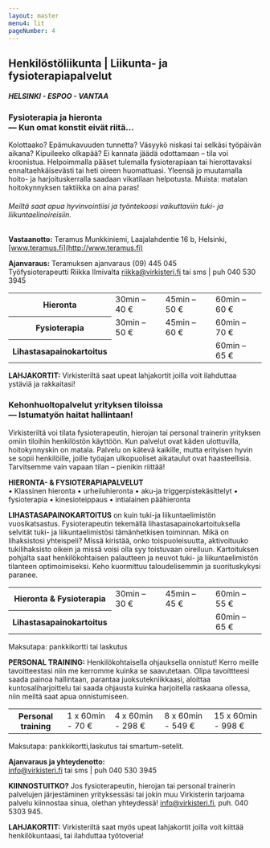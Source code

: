 ```yaml
---
layout: master
menu4: lit
pageNumber: 4
---
```


## Henkilöstöliikunta | Liikunta- ja fysioterapiapalvelut

##### HELSINKI - ESPOO - VANTAA

### Fysioterapia ja hieronta<br>&mdash; Kun omat konstit eivät riitä&hellip;
Kolottaako? Epämukavuuden tunnetta? Väsyykö niskasi tai selkäsi työpäivän aikana? Kipuileeko olkapää? Ei kannata jäädä odottamaan – tila voi kroonistua. Helpoimmalla pääset tulemalla fysioterapiaan tai hierottavaksi ennaltaehkäisevästi tai heti oireen huomattuasi. Yleensä jo muutamalla hoito- ja harjoituskerralla saadaan vikatilaan helpotusta. Muista: matalan hoitokynnyksen taktiikka on aina paras!

###### Meiltä saat apua hyvinvointiisi ja työntekoosi vaikuttaviin tuki- ja liikuntaelinoireisiin.

**Vastaanotto:** Teramus Munkkiniemi, Laajalahdentie 16 b, Helsinki, [www.teramus.fi](http://www.teramus.fi)

**Ajanvaraus:** Teramuksen ajanvaraus (09) 445 045  
Työfysioterapeutti Riikka Ilmivalta [riikka@virkisteri.fi](mailto:riikka@virkisteri.fi) tai sms | puh 040 530 3945

<table>
  <tr>
    <th>Hieronta</th><td>30min – 40 €</td><td>45min – 50 €</td><td>60min – 60 €</td>
  </tr>
  <tr>
    <th>Fysioterapia</th><td>30min – 50 €</td><td>45min – 60 €</td><td>60min – 70 €</td>
  </tr>
  <tr>
    <th>Lihastasapainokartoitus</th><td></td><td></td><td>60min – 65 €</td>
  </tr>
</table>

**LAHJAKORTIT:** Virkisteriltä saat upeat lahjakortit joilla voit ilahduttaa ystäviä ja rakkaitasi!

### Kehonhuoltopalvelut yrityksen tiloissa<br>&mdash; Istumatyön haitat hallintaan!

Virkisteriltä voi tilata fysioterapeutin, hierojan tai personal trainerin yrityksen omiin tiloihin henkilöstön käyttöön. Kun palvelut ovat käden ulottuvilla, hoitokynnyskin on matala. Palvelu on kätevä kaikille, mutta erityisen hyvin se sopii henkilöille, joille työajan ulkopuoliset aikataulut ovat haasteellisia. Tarvitsemme vain vapaan tilan – pienikin riittää!


**HIERONTA- & FYSIOTERAPIAPALVELUT**  
• Klassinen hieronta
• urheiluhieronta
• aku-ja triggerpistekäsittelyt
• fysioterapia
• kinesioteippaus
• intialainen päähieronta

**LIHASTASAPAINOKARTOITUS** on kuin tuki-ja liikuntaelimistön vuosikatsastus. Fysioterapeutin tekemällä lihastasapainokartoituksella selvität tuki- ja liikuntaelimistösi tämänhetkisen toiminnan. Mikä on lihaksistosi yhteispeli? Missä kiristää, onko toispuoleisuutta, aktivoituuko tukilihaksisto oikein ja missä voisi olla syy toistuvaan oireiluun. Kartoituksen pohjalta saat henkilökohtaisen palautteen ja neuvot tuki- ja liikuntaelimistön tilanteen optimoimiseksi. Keho kuormittuu taloudelisemmin ja suorituskykysi paranee.

<table>
  <tr>
    <th>Hieronta & Fysioterapia</th><td>30min – 30 €</td><td>45min – 45 €</td><td>60min – 55 €</td>
  </tr>
  <tr>
    <th>Lihastasapainokartoitus</th><td></td><td></td><td>60min – 65 €</td>
  </tr>
</table>

Maksutapa: pankkikortti tai laskutus

**PERSONAL TRAINING:** 
Henkilökohtaisella ohjauksella onnistut! Kerro meille tavoitteestasi niin me kerromme kuinka se saavutetaan. Olipa tavoittteesi saada painoa hallintaan, parantaa juoksutekniikkaasi, aloittaa kuntosaliharjoittelu tai saada ohjausta kuinka harjoitella raskaana ollessa, niin meiltä saat apua onnistumiseen.

<table>
    <tr>
    <th>Personal training</th><td>1 x 60min - 70 €</td><td>4 x 60min - 298 €</td><td>8 x 60min - 549 €</td><td>15 x 60min - 998 €</td>
  </tr>
</table>

Maksutapa: pankkikortti,laskutus tai smartum-setelit.

**Ajanvaraus ja yhteydenotto:**   
[info@virkisteri.fi](mailto:info@virkisteri.fi) tai sms | puh 040 530 3945

<!-- div>
<span class="margin-indicator-container"><span class="margin-indicator">»</span><span class="calendar-links"><b>ajanvarauskalenteri</b> Etera | Helsingin Energia | Työterveyslaitos</span></span>
</div -->


**KIINNOSTUITKO?** Jos fysioterapeutin, hierojan tai personal trainerin palvelujen järjestäminen yrityksessäsi tai jokin muu Virkisterin tarjoama palvelu kiinnostaa sinua, olethan yhteydessä! [info@virkisteri.fi](mailto:info@virkisteri.fi), puh. 040 5303 945.

**LAHJAKORTIT:** Virkisteriltä saat myös upeat lahjakortit joilla voit kiittää henkilökuntaasi, tai ilahduttaa työtoveria!
